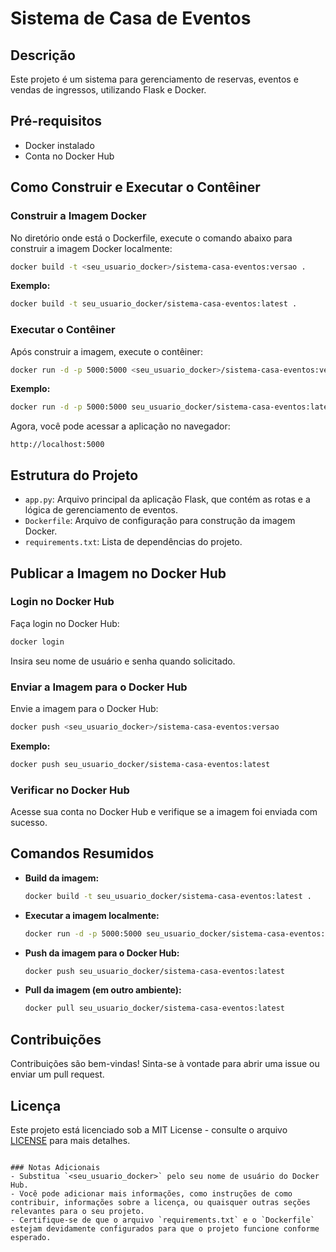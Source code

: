 # Sistema de Casa de Eventos

## Descrição
Este projeto é um sistema para gerenciamento de reservas, eventos e vendas de ingressos, utilizando Flask e Docker.

## Pré-requisitos
- Docker instalado
- Conta no Docker Hub

## Como Construir e Executar o Contêiner

### Construir a Imagem Docker
No diretório onde está o Dockerfile, execute o comando abaixo para construir a imagem Docker localmente:

```bash
docker build -t <seu_usuario_docker>/sistema-casa-eventos:versao .
```
**Exemplo:**
```bash
docker build -t seu_usuario_docker/sistema-casa-eventos:latest .
```

### Executar o Contêiner
Após construir a imagem, execute o contêiner:

```bash
docker run -d -p 5000:5000 <seu_usuario_docker>/sistema-casa-eventos:versao
```
**Exemplo:**
```bash
docker run -d -p 5000:5000 seu_usuario_docker/sistema-casa-eventos:latest
```

Agora, você pode acessar a aplicação no navegador:
```
http://localhost:5000
```

## Estrutura do Projeto
- `app.py`: Arquivo principal da aplicação Flask, que contém as rotas e a lógica de gerenciamento de eventos.
- `Dockerfile`: Arquivo de configuração para construção da imagem Docker.
- `requirements.txt`: Lista de dependências do projeto.

## Publicar a Imagem no Docker Hub

### Login no Docker Hub
Faça login no Docker Hub:

```bash
docker login
```
Insira seu nome de usuário e senha quando solicitado.

### Enviar a Imagem para o Docker Hub
Envie a imagem para o Docker Hub:

```bash
docker push <seu_usuario_docker>/sistema-casa-eventos:versao
```
**Exemplo:**
```bash
docker push seu_usuario_docker/sistema-casa-eventos:latest
```

### Verificar no Docker Hub
Acesse sua conta no Docker Hub e verifique se a imagem foi enviada com sucesso.

## Comandos Resumidos
- **Build da imagem:**
    ```bash
    docker build -t seu_usuario_docker/sistema-casa-eventos:latest .
    ```

- **Executar a imagem localmente:**
    ```bash
    docker run -d -p 5000:5000 seu_usuario_docker/sistema-casa-eventos:latest
    ```

- **Push da imagem para o Docker Hub:**
    ```bash
    docker push seu_usuario_docker/sistema-casa-eventos:latest
    ```

- **Pull da imagem (em outro ambiente):**
    ```bash
    docker pull seu_usuario_docker/sistema-casa-eventos:latest
    ```

## Contribuições
Contribuições são bem-vindas! Sinta-se à vontade para abrir uma issue ou enviar um pull request.

## Licença
Este projeto está licenciado sob a MIT License - consulte o arquivo [LICENSE](LICENSE) para mais detalhes.
```

### Notas Adicionais
- Substitua `<seu_usuario_docker>` pelo seu nome de usuário do Docker Hub.
- Você pode adicionar mais informações, como instruções de como contribuir, informações sobre a licença, ou quaisquer outras seções relevantes para o seu projeto.
- Certifique-se de que o arquivo `requirements.txt` e o `Dockerfile` estejam devidamente configurados para que o projeto funcione conforme esperado. 
